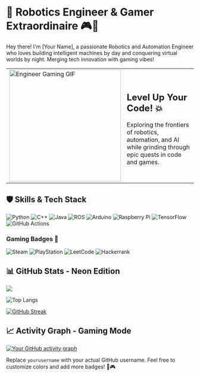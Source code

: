 # 🚀 Robotics Engineer & Gamer Extraordinaire 🎮🤖

Hey there! I'm [Your Name], a passionate Robotics and Automation Engineer who loves building intelligent machines by day and conquering virtual worlds by night. Merging tech innovation with gaming vibes!

<table>
  <tr>
    <td>
      <img src="https://media.tenor.com/5FWa7R4wT40AAAAC/engineer-gaming-tf2.gif" alt="Engineer Gaming GIF" width="300"/>
    </td>
    <td>
      <h2>Level Up Your Code! 💥</h2>
      <p>Exploring the frontiers of robotics, automation, and AI while grinding through epic quests in code and games.</p>
    </td>
  </tr>
</table>

## 🛡️ Skills & Tech Stack

![Python](https://img.shields.io/badge/Python-3776AB?style=for-the-badge&logo=python&logoColor=white)
![C++](https://img.shields.io/badge/C%2B%2B-00599C?style=for-the-badge&logo=c%2B%2B&logoColor=white)
![Java](https://img.shields.io/badge/Java-ED8B00?style=for-the-badge&logo=openjdk&logoColor=white)
![ROS](https://img.shields.io/badge/ROS-22314E?style=for-the-badge&logo=ros&logoColor=white)
![Arduino](https://img.shields.io/badge/Arduino-00979D?style=for-the-badge&logo=Arduino&logoColor=white)
![Raspberry Pi](https://img.shields.io/badge/Raspberry%20Pi-A22846?style=for-the-badge&logo=Raspberry%20Pi&logoColor=white)
![TensorFlow](https://img.shields.io/badge/TensorFlow-FF6F00?style=for-the-badge&logo=tensorflow&logoColor=white)
![GitHub Actions](https://img.shields.io/badge/GitHub_Actions-2088FF?style=for-the-badge&logo=github-actions&logoColor=white)

### Gaming Badges 🎯
![Steam](https://img.shields.io/badge/Steam-000000?style=for-the-badge&logo=steam&logoColor=white)
![PlayStation](https://img.shields.io/badge/PlayStation-003791?style=for-the-badge&logo=playstation&logoColor=white)
![LeetCode](https://img.shields.io/badge/-LeetCode-FFA116?style=for-the-badge&logo=LeetCode&logoColor=black)
![Hackerrank](https://img.shields.io/badge/-Hackerrank-2EC866?style=for-the-badge&logo=HackerRank&logoColor=white)

## 📊 GitHub Stats - Neon Edition

<picture>
  <source
    srcset="https://github-readme-stats.vercel.app/api?username=yourusername&show_icons=true&theme=radical"
    media="(prefers-color-scheme: dark)"
  />
  <source
    srcset="https://github-readme-stats.vercel.app/api?username=yourusername&show_icons=true"
    media="(prefers-color-scheme: light), (prefers-color-scheme: no-preference)"
  />
  <img src="https://github-readme-stats.vercel.app/api?username=yourusername&show_icons=true" />
</picture>

![Top Langs](https://github-readme-stats.vercel.app/api/top-langs/?username=yourusername&layout=compact&theme=synthwave)

[![GitHub Streak](https://github-readme-stats.vercel.app/api/github-streak-stats?username=yourusername&theme=radical)](https://github.com/yourusername)

## 📈 Activity Graph - Gaming Mode

[![Your GitHub activity graph](https://github-readme-activity-graph.vercel.app/graph?username=yourusername&bg_color=0d1117&color=ff00ff&line=00ff00&point=ff0000&area=true&area_color=ff00ff33&hide_border=true&custom_title=Code%20Quest%20Activity&radius=8&height=300)](https://github.com/yourusername)

Replace `yourusername` with your actual GitHub username. Feel free to customize colors and add more badges! 🚀🎮
